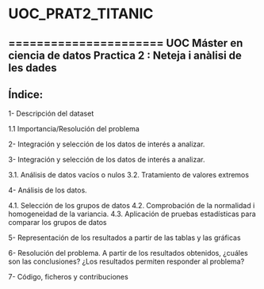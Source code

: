# UOC_PRAT2_TITANIC
======================
UOC Máster en ciencia de datos Practica 2 : Neteja i anàlisi de les dades
----------------------
Índice:
----------------------
1-	Descripción del dataset

1.1  Importancia/Resolución del problema
  
2-	Integración y selección de los datos de interés a analizar.   

3-	Integración y selección de los datos de interés a analizar.   

  3.1. Análisis de datos vacíos o nulos
  3.2. Tratamiento de valores extremos

4-	Análisis de los datos.

  4.1. Selección de los grupos de datos
  4.2. Comprobación de la normalidad i homogeneidad de la variancia.
  4.3. Aplicación de pruebas estadísticas para comparar los grupos de datos

5-	Representación de los resultados a partir de las tablas y las gráficas

6-	Resolución del problema. A partir de los resultados obtenidos, ¿cuáles son las conclusiones? ¿Los resultados permiten responder al problema?

7-	Código, ficheros y contribuciones
